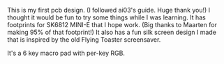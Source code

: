 This is my first pcb design. (I followed ai03's guide. Huge thank you!) I thought it would be fun to try some things while I was learning. It has footprints for SK6812 MINI-E that I hope work. (Big thanks to Maarten for making 95% of that footprint!) It also has a fun silk screen design I made that is inspired by the old Flying Toaster screensaver.

It's a 6 key macro pad with per-key RGB.
